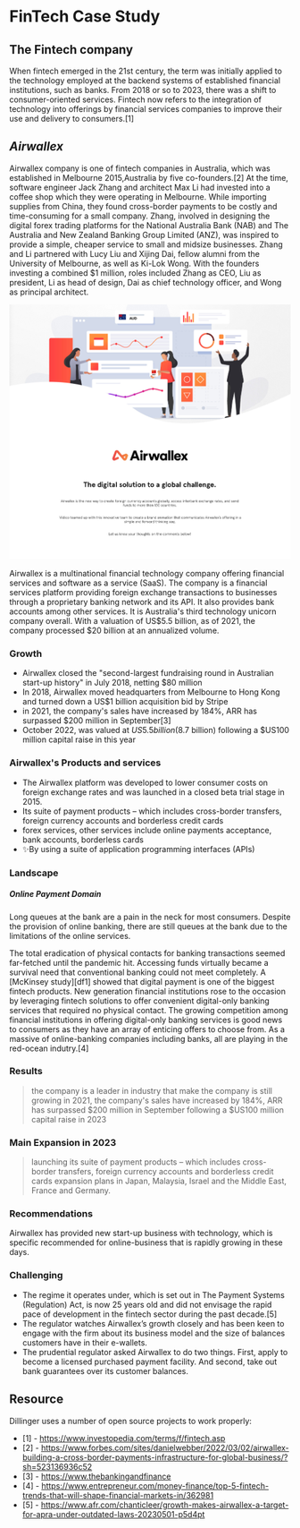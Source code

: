 # FinTech Case Study
## The Fintech company
When fintech emerged in the 21st century, the term was initially applied to the technology employed at the backend systems of established financial institutions, such as banks. From 2018 or so to 2023, there was a shift to consumer-oriented services. Fintech now refers to the integration of technology into offerings by financial services companies to improve their use and delivery to consumers.[1]

## _Airwallex_
Airwallex company is one of fintech companies in Australia, which was established in Melbourne 2015,Australia by five co-founders.[2] At the time, software engineer Jack Zhang and architect Max Li had invested into a coffee shop which they were operating in Melbourne. While importing supplies from China, they found cross-border payments to be costly and time-consuming for a small company. Zhang, involved in designing the digital forex trading platforms for the National Australia Bank (NAB) and The Australia and New Zealand Banking Group Limited (ANZ), was inspired to provide a simple, cheaper service to small and midsize businesses. Zhang and Li partnered with Lucy Liu and Xijing Dai, fellow alumni from the University of Melbourne, as well as Ki-Lok Wong. With the founders investing a combined $1 million, roles included Zhang as CEO, Liu as president, Li as head of design, Dai as chief technology officer, and Wong as principal architect. 

![Alt text](Airwallex.jpeg)

Airwallex is a multinational financial technology company offering financial services and software as a service (SaaS). The company is a financial services platform providing foreign exchange transactions to businesses through a proprietary banking network and its API. It also provides bank accounts among other services. It is Australia's third technology unicorn company overall. With a valuation of US$5.5 billion, as of 2021, the company processed $20 billion at an annualized volume.
### Growth
- Airwallex closed the "second-largest fundraising round in Australian start-up history" in July 2018, netting $80 million
- In 2018, Airwallex moved headquarters from Melbourne to Hong Kong and turned down a US$1 billion acquisition bid by Stripe
- in 2021, the company's sales have increased by 184%, ARR has surpassed $200 million in September[3]
- October 2022, was valued at $US5.5 billion ($8.7 billion) following a $US100 million capital raise in this year

### Airwallex's Products and services
- The Airwallex platform was developed to lower consumer costs on foreign exchange rates and was launched in a closed beta trial stage in 2015.
- Its suite of payment products – which includes cross-border transfers, foreign currency accounts and borderless credit cards
- forex services, other services include online payments acceptance, bank accounts, borderless cards
- ✨By using a  suite of application programming interfaces (APIs)

### Landscape
##### _Online Payment Domain_
Long queues at the bank are a pain in the neck for most consumers. Despite the provision of online banking, there are still queues at the bank due to the limitations of the online services.

The total eradication of physical contacts for banking transactions seemed far-fetched until the pandemic hit. Accessing funds virtually became a survival need that conventional banking could not meet completely. A [McKinsey study][df1] showed that digital payment is one of the biggest fintech products. New generation financial institutions rose to the occasion by leveraging fintech solutions to offer convenient digital-only banking services that required no physical contact. The growing competition among financial institutions in offering digital-only banking services is good news to consumers as they have an array of enticing offers to choose from. As a massive of online-banking companies including banks, all are playing in the red-ocean indutry.[4]  
### Results
> the company is a leader in industry that make the company is still growing 
> in 2021, the company's sales have increased by 184%, ARR has surpassed $200 million in September
> following a $US100 million capital raise in 2023

### Main Expansion in 2023
>launching its suite of payment products – which includes cross-border transfers, foreign currency accounts and borderless credit cards
>expansion plans in Japan, Malaysia, Israel and the Middle East, France and Germany.

### Recommendations
Airwallex has provided new start-up business with technology, which is specific recommended for online-business that is rapidly growing in these days.

### Challenging 
- The regime it operates under, which is set out in The Payment Systems (Regulation) Act, is now 25 years old and did not envisage the rapid pace of development in the fintech sector during the past decade.[5]
- The regulator watches Airwallex’s growth closely and has been keen to engage with the firm about its business model and the size of balances customers have in their e-wallets.
- The prudential regulator asked Airwallex to do two things. First, apply to become a licensed purchased payment facility. And second, take out bank guarantees over its customer balances.

## Resource

Dillinger uses a number of open source projects to work properly:

- [1] - https://www.investopedia.com/terms/f/fintech.asp
- [2] - https://www.forbes.com/sites/danielwebber/2022/03/02/airwallex-building-a-cross-border-payments-infrastructure-for-global-business/?sh=523136936c52
- [3] - https://www.thebankingandfinance
- [4] - https://www.entrepreneur.com/money-finance/top-5-fintech-trends-that-will-shape-financial-markets-in/362981
- [5] - https://www.afr.com/chanticleer/growth-makes-airwallex-a-target-for-apra-under-outdated-laws-20230501-p5d4pt

